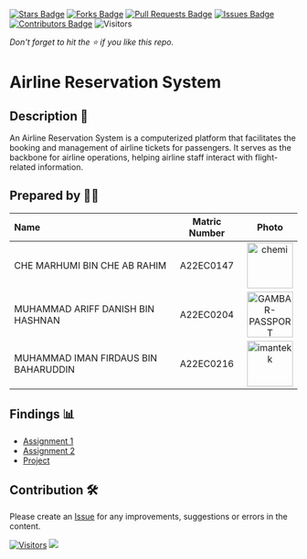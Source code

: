 [![Stars Badge](https://img.shields.io/github/stars/jjn7702/SECJ2013-DSA)](https://github.com/jjn7702/SECJ2013-DSA/Submission/Sample/stargazers)
[![Forks Badge](https://img.shields.io/github/forks/jjn7702/SECJ2013-DSA)](https://github.com/jjn7702/SECJ2013-DSA/Submission/Sample/network/members)
[![Pull Requests Badge](https://img.shields.io/github/issues-pr/jjn7702/SECJ2013-DSA)](https://github.com/jjn7702/SECJ2013-DSA/Submission/Sample/pulls)
[![Issues Badge](https://img.shields.io/github/issues/jjn7702/SECJ2013-DSA)](https://github.com/jjn7702/SECJ2013-DSA/Submission/Sample/issues)
[![Contributors Badge](https://img.shields.io/github/contributors/jjn7702/SECJ2013-DSA?color=2b9348)](https://github.com/jjn7702/SECJ2013-DSA/Submission/Sample/graphs/contributors)
![Visitors](https://api.visitorbadge.io/api/visitors?path=https%3A%2F%2Fgithub.com%2Fjjn7702%2FSECJ2013-DSA%2FSubmission%2FSample&labelColor=%23d9e3f0&countColor=%23697689&style=flat)

_Don't forget to hit the :star: if you like this repo._

# Airline Reservation System

## Description 📝

An Airline Reservation System is a computerized platform that facilitates the booking and management of airline tickets for passengers. It serves as the backbone for airline operations, helping airline staff interact with flight-related information.

## Prepared by 🧑‍💻

| Name             | Matric Number | Photo                                                         |
| :---------------- | :-------------: | :------------------------------------------------------------: |
| CHE MARHUMI BIN CHE AB RAHIM   | A22EC0147|<a href="https://imgbb.com/"><img src="https://i.ibb.co/hg1vSKm/chemi.jpg" alt="chemi" border="0" width="80" height="80"></a>      |
| MUHAMMAD ARIFF DANISH BIN HASHNAN       | A22EC0204      | <a href="https://ibb.co/CJ4Z8yv"><img src="https://i.ibb.co/gvQp98w/GAMBAR-PASSPORT.jpg" alt="GAMBAR-PASSPORT" width="80" height="80" border="0"></a>  |
| MUHAMMAD IMAN FIRDAUS BIN BAHARUDDIN       | A22EC0216       |<a href="https://imgbb.com/"><img src="https://i.ibb.co/yYcSd4R/imantekk.jpg" alt="imantekk" border="0" width="80" height="80"></a>       |


## Findings 📊

- [Assignment 1](https://github.com/jjn7702/SECJ2013-DSA/blob/main/Submission/sec02/Gusion/Assignment%201/Assignment%201.md)
- [Assignment 2](https://github.com/jjn7702/SECJ2013-DSA/blob/main/Submission/sec02/Gusion/Assignment%202/Assignment%202.md)
- [Project](https://github.com/jjn7702/SECJ2013-DSA/blob/main/Submission/sec02/Gusion/Project%20Dsa/Project%20Dsa.md)

## Contribution 🛠️
Please create an [Issue](https://github.com/jjn7702/SECJ2013-DSA/Submission/Sample/issues) for any improvements, suggestions or errors in the content.

[![Visitors](https://api.visitorbadge.io/api/visitors?path=https%3A%2F%2Fgithub.com%2Fjjn7702&labelColor=%23697689&countColor=%23555555&style=plastic)](https://visitorbadge.io/status?path=https%3A%2F%2Fgithub.com%2Fjjn7702)
![](https://hit.yhype.me/github/profile?user_id=81284918)
